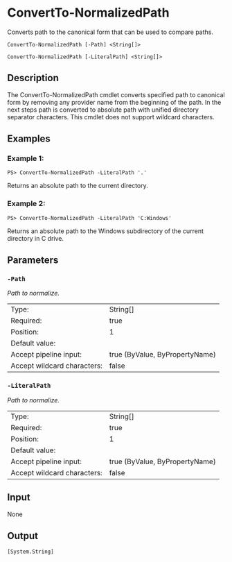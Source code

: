 # ConvertTo-NormalizedPath

Converts path to the canonical form that can be used to compare paths.

```ConvertTo-NormalizedPath [-Path] <String[]>```

```ConvertTo-NormalizedPath [-LiteralPath] <String[]>```

## Description

The ConvertTo-NormalizedPath cmdlet converts specified path to canonical form by removing any provider name from the beginning of the path.
In the next steps path is converted to absolute path with unified directory separator characters. This cmdlet does not support wildcard characters.

## Examples

### Example 1:

```PS> ConvertTo-NormalizedPath -LiteralPath '.'```

Returns an absolute path to the current directory.

### Example 2:

```PS> ConvertTo-NormalizedPath -LiteralPath 'C:Windows'```

Returns an absolute path to the Windows subdirectory of the current directory in C drive.

## Parameters

### ```-Path```

*Path to normalize.*

<table>
  <tr><td>Type:</td><td>String[]</td></tr>
  <tr><td>Required:</td><td>true</td></tr>
  <tr><td>Position:</td><td>1</td></tr>
  <tr><td>Default value:</td><td></td></tr>
  <tr><td>Accept pipeline input:</td><td>true (ByValue, ByPropertyName)</td></tr>
  <tr><td>Accept wildcard characters:</td><td>false</td></tr>
</table>

### ```-LiteralPath```

*Path to normalize.*

<table>
  <tr><td>Type:</td><td>String[]</td></tr>
  <tr><td>Required:</td><td>true</td></tr>
  <tr><td>Position:</td><td>1</td></tr>
  <tr><td>Default value:</td><td></td></tr>
  <tr><td>Accept pipeline input:</td><td>true (ByValue, ByPropertyName)</td></tr>
  <tr><td>Accept wildcard characters:</td><td>false</td></tr>
</table>

## Input

None

## Output

```[System.String]```
